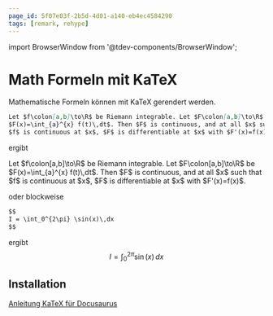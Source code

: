 ```yaml
---
page_id: 5f07e03f-2b5d-4d01-a140-eb4ec4584290
tags: [remark, rehype]
---
```

import BrowserWindow from '@tdev-components/BrowserWindow';

# Math Formeln mit KaTeX
Mathematische Formeln können mit KaTeX gerendert werden.

```md
Let $f\colon[a,b]\to\R$ be Riemann integrable. Let $F\colon[a,b]\to\R$ be
$F(x)=\int_{a}^{x} f(t)\,dt$. Then $F$ is continuous, and at all $x$ such that
$f$ is continuous at $x$, $F$ is differentiable at $x$ with $F'(x)=f(x)$.
```	

ergibt

<BrowserWindow>
Let $f\colon[a,b]\to\R$ be Riemann integrable. Let $F\colon[a,b]\to\R$ be
$F(x)=\int_{a}^{x} f(t)\,dt$. Then $F$ is continuous, and at all $x$ such that
$f$ is continuous at $x$, $F$ is differentiable at $x$ with $F'(x)=f(x)$.

</BrowserWindow>

oder blockweise

```md
$$
I = \int_0^{2\pi} \sin(x)\,dx
$$
```

ergibt
<BrowserWindow>
$$
I = \int_0^{2\pi} \sin(x)\,dx
$$
</BrowserWindow>

## Installation

[Anleitung KaTeX für Docusaurus](https://docusaurus.io/docs/markdown-features/math-equations)